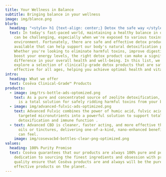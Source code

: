 ```yaml
---
title: Your Wellness in Balance
subtitle: Bringing balance in your wellness
image: img/blance.png
blurb:
  heading: "<style> h1 {text-align: center;} Detox the safe way </style>"
  text: In today's fast-paced world, maintaining a healthy balance in our bodies
    can be challenging, especially when we're exposed to various toxins in our
    environment. Fortunately, there are safe and effective detox products
    available that can help support our body's natural detoxification processes.
    Whether you're looking to eliminate harmful toxins, improve digestion, or
    boost your energy levels, the right detox product can make a significant
    difference in your overall health and well-being. In this list, we'll
    explore a selection of clinically-grade detox products that are safe and
    effective for all ages, helping you achieve optimal health and vitality.
intro:
  heading: What we offer
  text: Cosēva Clinical-Grade™ Products
products:
  - image: img/trs-bottle-ads-optomized.png
    text: As a pure and concentrated source of zeolite detoxification, Advanced TRS
      is a total solution for safely ridding harmful toxins from your body.
  - image: img/advanced-fulvic-ads-optimized.png
    text: Advanced Fulvic combines the power of humic acid, fulvic acid, and
      targeted micronutrients into a powerful solution to support total body
      detoxification and immune function .
  - text: Advanced CBD is cleaner, faster acting, and more effective than regular
      oils or tinctures, delivering one-of-a-kind, nano-enhanced benefits you
      can feel.
    image: img/cosevacbd-bottles-clear-png-optimized.png
values:
  heading: 100% Purity Promise
  text: Cosēva guarantees that our products are always 100% pure and potent. Our
    dedication to sourcing the finest ingredients and obsession with production
    quality ensure that Cosēva products are and always will be the purest, most
    effective products on the planet.
---
```

